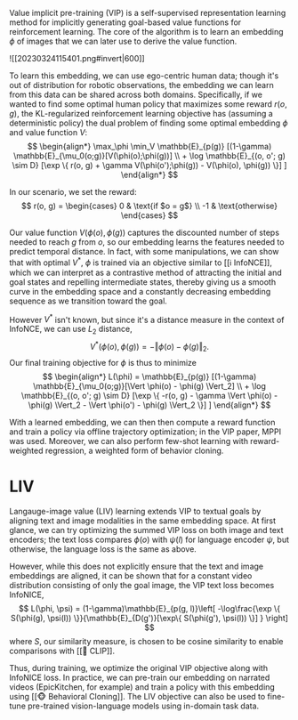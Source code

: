 Value implicit pre-training (VIP) is a self-supervised representation learning method for implicitly generating goal-based value functions for reinforcement learning. The core of the algorithm is to learn an embedding $\phi$ of images that we can later use to derive the value function.

![[20230324115401.png#invert|600]]

To learn this embedding, we can use ego-centric human data; though it's out of distribution for robotic observations, the embedding we can learn from this data can be shared across both domains. Specifically, if we wanted to find some optimal human policy that maximizes some reward $r(o, g)$, the KL-regularized reinforcement learning objective has (assuming a deterministic policy) the dual problem of finding some optimal embedding $\phi$ and value function $V$: 
$$
\begin{align*} \max_\phi \min_V \mathbb{E}_{p(g)} [(1-\gamma) \mathbb{E}_{\mu_0(o;g)}[V(\phi(o);\phi(g))] \\ + \log \mathbb{E}_{(o, o'; g) \sim D} [\exp \{ r(o, g) + \gamma V(\phi(o');\phi(g)) - V(\phi(o), \phi(g)) \}] ] \end{align*}
$$


In our scenario, we set the reward: 
$$
r(o, g) = \begin{cases} 0 & \text{if $o = g$} \\ -1 & \text{otherwise} \end{cases}
$$


Our value function $V(\phi(o), \phi(g))$ captures the discounted number of steps needed to reach $g$ from $o$, so our embedding learns the features needed to predict temporal distance. In fact, with some manipulations, we can show that with optimal $V^*$, $\phi$ is trained via an objective similar to [[ℹ️ InfoNCE]], which we can interpret as a contrastive method of attracting the initial and goal states and repelling intermediate states, thereby giving us a smooth curve in the embedding space and a constantly decreasing embedding sequence as we transition toward the goal.

However $V^*$ isn't known, but since it's a distance measure in the context of InfoNCE, we can use $L_2$ distance, 
$$
V^*(\phi(o), \phi(g)) = -\Vert \phi(o) - \phi(g) \Vert_2.
$$
 Our final training objective for $\phi$ is thus to minimize 
$$
\begin{align*} L(\phi) = \mathbb{E}_{p(g)} [(1-\gamma) \mathbb{E}_{\mu_0(o;g)}[\Vert \phi(o) - \phi(g) \Vert_2] \\ + \log \mathbb{E}_{(o, o'; g) \sim D} [\exp \{ -r(o, g) - \gamma \Vert \phi(o) - \phi(g) \Vert_2 - \Vert \phi(o') - \phi(g) \Vert_2 \}] ] \end{align*}
$$


With a learned embedding, we can then then compute a reward function and train a policy via offline trajectory optimization; in the VIP paper, MPPI was used. Moreover, we can also perform few-shot learning with reward-weighted regression, a weighted form of behavior cloning.

# LIV
Langauge-image value (LIV) learning extends VIP to textual goals by aligning text and image modalities in the same embedding space. At first glance, we can try optimizing the summed VIP loss on both image and text encoders; the text loss compares $\phi(o)$ with $\psi(l)$ for language encoder $\psi$, but otherwise, the language loss is the same as above.

However, while this does not explicitly ensure that the text and image embeddings are aligned, it can be shown that for a constant video distribution consisting of only the goal image, the VIP text loss becomes InfoNICE, 
$$
L(\phi, \psi) = (1-\gamma)\mathbb{E}_{p(g, l)}\left[ -\log\frac{\exp \{ S(\phi(g), \psi(l)) \}}{\mathbb{E}_{D(g')}[\exp\{ S(\phi(g'), \psi(l)) \}] } \right]
$$
 where $S$, our similarity measure, is chosen to be cosine similarity to enable comparisons with [[🍌 CLIP]].

Thus, during training, we optimize the original VIP objective along with InfoNICE loss. In practice, we can pre-train our embedding on narrated videos (EpicKitchen, for example) and train a policy with this embedding using [[🐵 Behavioral Cloning]]. The LIV objective can also be used to fine-tune pre-trained vision-language models using in-domain task data.